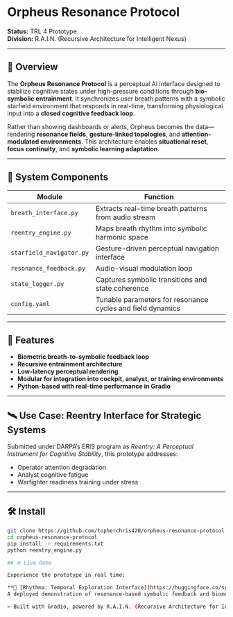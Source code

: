 # Orpheus Resonance Protocol

**Status:** TRL 4 Prototype  
**Division:** R.A.I.N. (Recursive Architecture for Intelligent Nexus)  

---

## 🧠 Overview

The **Orpheus Resonance Protocol** is a perceptual AI interface designed to stabilize cognitive states under high-pressure conditions through **bio-symbolic entrainment**. It synchronizes user breath patterns with a symbolic starfield environment that responds in real-time, transforming physiological input into a **closed cognitive feedback loop**.

Rather than showing dashboards or alerts, Orpheus becomes the data—rendering **resonance fields**, **gesture-linked topologies**, and **attention-modulated environments**. This architecture enables **situational reset**, **focus continuity**, and **symbolic learning adaptation**.

---

## 🔧 System Components

| Module | Function |
|--------|----------|
| `breath_interface.py` | Extracts real-time breath patterns from audio stream |
| `reentry_engine.py` | Maps breath rhythm into symbolic harmonic space |
| `starfield_navigator.py` | Gesture-driven perceptual navigation interface |
| `resonance_feedback.py` | Audio-visual modulation loop |
| `state_logger.py` | Captures symbolic transitions and state coherence |
| `config.yaml` | Tunable parameters for resonance cycles and field dynamics |

---

## 🚀 Features

- **Biometric breath-to-symbolic feedback loop**
- **Recursive entrainment architecture**
- **Low-latency perceptual rendering**
- **Modular for integration into cockpit, analyst, or training environments**
- **Python-based with real-time performance in Gradio**

---

## 🛰 Use Case: Reentry Interface for Strategic Systems

Submitted under DARPA’s ERIS program as *Reentry: A Perceptual Instrument for Cognitive Stability*, this prototype addresses:

- Operator attention degradation
- Analyst cognitive fatigue
- Warfighter readiness training under stress

---

## 🛠️ Install

```bash
git clone https://github.com/topherchris420/orpheus-resonance-protocol.git
cd orpheus-resonance-protocol
pip install -r requirements.txt
python reentry_engine.py

## 🌐 Live Demo

Experience the prototype in real time:

**🔗 [Rhythma: Temporal Exploration Interface](https://huggingface.co/spaces/ciaochris/Temporal_Exploration)**  
A deployed demonstration of resonance-based symbolic feedback and biometric entrainment, aligned with the Orpheus Resonance Protocol architecture.

> Built with Gradio, powered by R.A.I.N. (Recursive Architecture for Intelligent Nexus)
